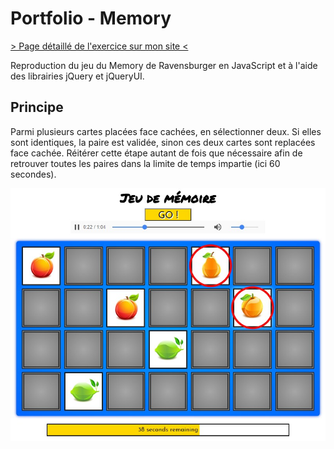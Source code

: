 # Portfolio - Memory
[> Page détaillé de l'exercice sur mon site <](neo-explorer.com/portfolio/memory "Page de l'exercice sur mon site")

Reproduction du jeu du Memory de Ravensburger en JavaScript et à l'aide des librairies jQuery et jQueryUI.

## Principe
Parmi plusieurs cartes placées face cachées, en sélectionner deux. Si elles sont identiques, la paire est validée, sinon ces deux cartes sont replacées face cachée. Réitérer cette étape autant de fois que nécessaire afin de retrouver toutes les paires dans la limite de temps impartie (ici 60 secondes).

![app screenshot](screenshots/main.jpg "Capture d'écran")
